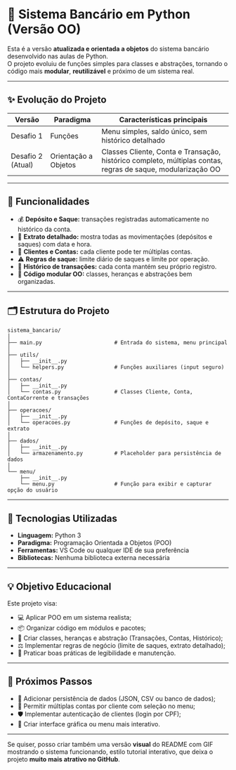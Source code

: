 # 🏦 Sistema Bancário em Python (Versão OO)

Esta é a versão **atualizada e orientada a objetos** do sistema bancário desenvolvido nas aulas de Python.  
O projeto evoluiu de funções simples para classes e abstrações, tornando o código mais **modular**, **reutilizável** e próximo de um sistema real.

---

## ✨ Evolução do Projeto

| Versão             | Paradigma             | Características principais |
|-------------------|----------------------|---------------------------|
| Desafio 1          | Funções              | Menu simples, saldo único, sem histórico detalhado |
| Desafio 2 (Atual)  | Orientação a Objetos  | Classes Cliente, Conta e Transação, histórico completo, múltiplas contas, regras de saque, modularização OO |

---

## 🚀 Funcionalidades

- 💰 **Depósito e Saque:** transações registradas automaticamente no histórico da conta.  
- 📄 **Extrato detalhado:** mostra todas as movimentações (depósitos e saques) com data e hora.  
- 👤 **Clientes e Contas:** cada cliente pode ter múltiplas contas.  
- ⚠️ **Regras de saque:** limite diário de saques e limite por operação.  
- 📝 **Histórico de transações:** cada conta mantém seu próprio registro.  
- 🧩 **Código modular OO:** classes, heranças e abstrações bem organizadas.  

---

## 🗂 Estrutura do Projeto

```text
sistema_bancario/
│
├── main.py                       # Entrada do sistema, menu principal
│
├── utils/
│   ├── __init__.py
│   └── helpers.py                # Funções auxiliares (input seguro)
│
├── contas/
│   ├── __init__.py
│   └── contas.py                 # Classes Cliente, Conta, ContaCorrente e transações
│
├── operacoes/
│   ├── __init__.py
│   └── operacoes.py              # Funções de depósito, saque e extrato
│
├── dados/
│   ├── __init__.py
│   └── armazenamento.py          # Placeholder para persistência de dados
│
└── menu/
    ├── __init__.py
    └── menu.py                   # Função para exibir e capturar opção do usuário
```

---

## 🧩 Tecnologias Utilizadas

- **Linguagem:** Python 3  
- **Paradigma:** Programação Orientada a Objetos (POO)  
- **Ferramentas:** VS Code ou qualquer IDE de sua preferência  
- **Bibliotecas:** Nenhuma biblioteca externa necessária  

---

## 💡 Objetivo Educacional

Este projeto visa:  

- 💻 Aplicar POO em um sistema realista;  
- 📦 Organizar código em módulos e pacotes;  
- 🔄 Criar classes, heranças e abstração (Transações, Contas, Histórico);  
- ⚖️ Implementar regras de negócio (limite de saques, extrato detalhado);  
- 📝 Praticar boas práticas de legibilidade e manutenção.  

---

## 🧠 Próximos Passos

- 💾 Adicionar persistência de dados (JSON, CSV ou banco de dados);  
- 🔑 Permitir múltiplas contas por cliente com seleção no menu;  
- 🛡 Implementar autenticação de clientes (login por CPF);  
- 🎨 Criar interface gráfica ou menu mais interativo.  

---

Se quiser, posso criar também uma versão **visual** do README com GIF mostrando o sistema funcionando, estilo tutorial interativo, que deixa o projeto **muito mais atrativo no GitHub**.
